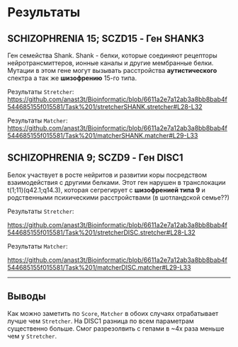 # Результаты

## SCHIZOPHRENIA 15; SCZD15 - Ген SHANK3

Ген семейства Shank. Shank - белки, которые соединяют рецепторы нейротрансмиттеров, ионные каналы и другие мембранные белки. Мутации в этом гене могут вызывать расстройства **аутистического** спектра а так же **шизофрению** 15-го типа.

Результаты `Stretcher`:
https://github.com/anast3t/Bioinformatic/blob/6611a2e7a12ab3a8bb8bab4f544685155f015581/Task%201/stretcherSHANK.stretcher#L28-L32

Результаты `Matcher`:
https://github.com/anast3t/Bioinformatic/blob/6611a2e7a12ab3a8bb8bab4f544685155f015581/Task%201/matcherSHANK.matcher#L29-L33


## SCHIZOPHRENIA 9; SCZD9 - Ген DISC1
Белок участвует в росте нейритов и развитии коры посредством взаимодействия с другими белками. 
Этот ген нарушен в транслокации t(1;11)(q42.1;q14.3), которая сегрегирует с **шизофренией типа 9** и родственными психическими расстройствами (в шотландской семье??)

Результаты `Stretcher`:

https://github.com/anast3t/Bioinformatic/blob/6611a2e7a12ab3a8bb8bab4f544685155f015581/Task%201/stretcherDISC.stretcher#L28-L32

Результаты `Matcher`:

https://github.com/anast3t/Bioinformatic/blob/6611a2e7a12ab3a8bb8bab4f544685155f015581/Task%201/matcherDISC.matcher#L29-L33

---

## Выводы
Как можно заметить по `Score`, `Matcher` в обоих случаях отрабатывает лучше чем `Stretcher`. На DISC1 разница по всем параметрам существенно больше. Смог разрезолвить с гепами в ~4х раза меньше чем у `Stretcher`.
